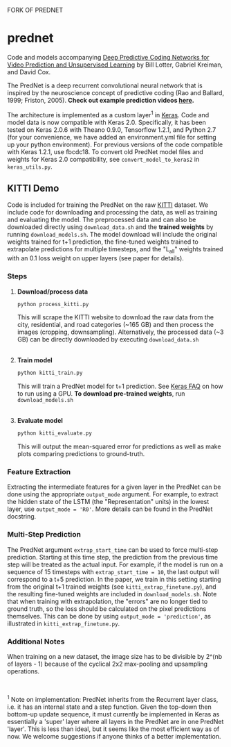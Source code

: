 FORK OF PREDNET


# prednet

Code and models accompanying [Deep Predictive Coding Networks for Video Prediction and Unsupervised Learning](https://arxiv.org/abs/1605.08104) by Bill Lotter, Gabriel Kreiman, and David Cox.

The PredNet is a deep recurrent convolutional neural network that is inspired by the neuroscience concept of predictive coding (Rao and Ballard, 1999; Friston, 2005).
**Check out example prediction videos [here](https://coxlab.github.io/prednet/).**

The architecture is implemented as a custom layer<sup>1</sup> in [Keras](http://keras.io/).
Code and model data is now compatible with Keras 2.0.
Specifically, it has been tested on Keras 2.0.6 with Theano 0.9.0, Tensorflow 1.2.1, and Python 2.7 (for your convenience, we have added an environment.yml file for setting up your python environment).
For previous versions of the code compatible with Keras 1.2.1, use fbcdc18.
To convert old PredNet model files and weights for Keras 2.0 compatibility, see ```convert_model_to_keras2``` in `keras_utils.py`.
<br>

## KITTI Demo

Code is included for training the PredNet on the raw [KITTI](http://www.cvlibs.net/datasets/kitti/) dataset.
We include code for downloading and processing the data, as well as training and evaluating the model.
The preprocessed data and can also be downloaded directly using `download_data.sh` and the **trained weights** by running `download_models.sh`.
The model download will include the original weights trained for t+1 prediction, the fine-tuned weights trained to extrapolate predictions for multiple timesteps,  and the "L<sub>all</sub>" weights trained with an 0.1 loss weight on upper layers (see paper for details).

### Steps
1. **Download/process data**
	```bash
	python process_kitti.py
	```
	This will scrape the KITTI website to download the raw data from the city, residential, and road categories (~165 GB) and then process the images (cropping, downsampling).
	Alternatively, the processed data (~3 GB) can be directly downloaded by executing `download_data.sh`
	<br>
	<br>

2. **Train model**
	```bash
	python kitti_train.py
	```
	This will train a PredNet model for t+1 prediction.
	See [Keras FAQ](http://keras.io/getting-started/faq/#how-can-i-run-keras-on-gpu) on how to run using a GPU.
	**To download pre-trained weights**, run `download_models.sh`
	<br>
	<br>

3. **Evaluate model**
	```bash
	python kitti_evaluate.py
	```
	This will output the mean-squared error for predictions as well as make plots comparing predictions to ground-truth.

### Feature Extraction
Extracting the intermediate features for a given layer in the PredNet can be done using the appropriate ```output_mode``` argument. For example, to extract the hidden state of the LSTM (the "Representation" units) in the lowest layer, use ```output_mode = 'R0'```. More details can be found in the PredNet docstring.

### Multi-Step Prediction
The PredNet argument ```extrap_start_time``` can be used to force multi-step prediction. Starting at this time step, the prediction from the previous time step will be treated as the actual input. For example, if the model is run on a sequence of 15 timesteps with ```extrap_start_time = 10```, the last output will correspond to a t+5 prediction. In the paper, we train in this setting starting from the original t+1 trained weights (see `kitti_extrap_finetune.py`), and the resulting fine-tuned weights are included in `download_models.sh`. Note that when training with extrapolation, the "errors" are no longer tied to ground truth, so the loss should be calculated on the pixel predictions themselves. This can be done by using ```output_mode = 'prediction'```, as illustrated in `kitti_extrap_finetune.py`.

### Additional Notes
When training on a new dataset, the image size has to be divisible by 2^(nb of layers - 1) because of the cyclical 2x2 max-pooling and upsampling operations.

<br>

<sup>1</sup> Note on implementation:  PredNet inherits from the Recurrent layer class, i.e. it has an internal state and a step function. Given the top-down then bottom-up update sequence, it must currently be implemented in Keras as essentially a 'super' layer where all layers in the PredNet are in one PredNet 'layer'. This is less than ideal, but it seems like the most efficient way as of now. We welcome suggestions if anyone thinks of a better implementation.  
